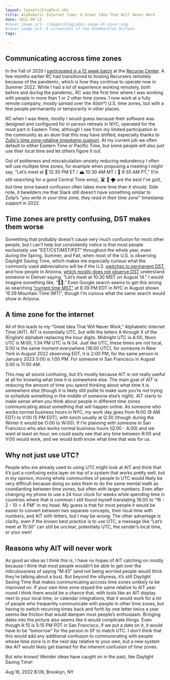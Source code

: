 ```yaml
---
layout: layouts/blogPost.hbs
title: Alphabetic Internet Time: A Great Idea That Will Never Work
date: 2022-08-13
#cover_image_url: /images/blog/gdoc-image-dl-cover.png
#cover_image_alt: A screenshot of the bookmarklet buttons
tags:

---
```


## Communicating accross time zones

In the Fall of 2020 I [participated in a 12 week batch](https://www.patrickweaver.net/blog/a-recurse-center-remote-batch/) at the [Recurse Center](https://recurse.com). A few months earlier RC had transitioned to hosting Recursers remotely because of the pandemic, which is how they continue to operate now in Summer 2022. While I had a lot of experience working remotely, both before and during the pandemic, RC was the first time where I was working with people in more than 1 or 2 other time zones. I now work at a fully remote company, mostly spread over the 4(ish*) U.S. time zones, but with a few people permanantly or temporarily in other places.

RC when I was there, mostly I would guess because their software was designed and configured for in person retreats in NYC, operated for the most part in Eastern Time, although I see from my limited participation in the community as an alum that this may have shifted, especially thanks to [Zulip's time zone-relative timestamp support](https://zulip.com/help/format-your-message-using-markdown#global-times). At my current job we often default to either Eastern Time or Pacific Time, but some people will also just use thier local time and let others figure it out.

Out of politeness and miscalculation-anxiety reducing redundency I often will use multiple time zones, for example when proposing a meeting I might say, “Let’s meet at 🗽 12:30 PM ET / 🏔 10:30 AM MT / 🌁 9:30 AM PT,” (I’m still searching for a good Central Time emoji, 🛣 🌽 🌪 are the best I've got), but time zone based confusion often takes more time than it should. Side note, it bewilders me that Slack still doesn’t have something similar to Zulip’s *“you write in your time zone, they read in their time zone”* timestamp support in 2022.

## Time zones are pretty confusing, DST makes them worse

Something that probably doesn’t cause very much confusion for most other people, but I can’t help but consistently notice is that most people exclusively use ”EST/CST/MST/PST” throughout the whole year, even during the Spring, Summer, and Fall, when most of the U.S. is observing Daylight Saving Time, which makes me especially curious what the commonly used abbreviations will be if the U.S. [switches to permanent DST](https://web.archive.org/web/20220315222718/https://www.nytimes.com/2022/03/15/us/politics/daylight-saving-time-senate.html), and how people in Arizona, [which mostly does not observe DST](https://en.wikipedia.org/wiki/Time_in_Arizona) understand someone in Denver saying, “Let’s meet at 10:30 MST on August 14.” I would imagine something like, ”😵‍💫.” Even Google search seems to get this wrong as searching [“current time MST”](https://google.com/search?q=current%20time%20MST) at 8:39 PM EDT in NYC in August shows ”6:39 Mountain Time (MT)”, though I'm curious what the same search would show in Arizona.

## A time zone for the internet

All of this leads to my “Great Idea That Will Never Work,” Alphabetic Internet Time (AIT). AIT is essentially UTC, but with the letters A through X of the (English) alphabet replacing the hour digits. Midnight UTC is A:00, Noon UTC is M:00, 1:34 PM UTC is N:34. Just like UTC, these times are not local, S:00 is the same moment everywhere (18:00 UTC), for someone in New York in August 2022 observing EDT, it is 2:00 PM, for the same person in January 2023 S:00 is 1:00 PM. For someone in San Francisco in August S:00 is 11:00 AM.

This may all sound confusing, but it’s mostly because AIT is not really useful at all for knowing what time it is somewhere else. The main goal of AIT is reducing the amount of time you spend thinking about what time it is somewhere else (though it is likely still polite to make sure you’re not trying to schedule something in the middle of someone else’s night). AIT starts to make sense when you think about people in different time zones communicating about something that will happen online. As someone who works normal business hours in NYC, my work day goes from N:00 (9 AM EDT) to V:00 (5 PM EDT), with lunch usually at Q:30 (though during the Winter it would be O:00 to W:00). If I’m planning with someone in San Francisco who also works normal business hours (Q:00 - A:00) and we want at least an hour, we could easily see that any time between R:00 and V:00 would work, and we would both know what time that was for us.

## Why not just use UTC?

People who are already used to using UTC might look at AIT and think that it’s just a confusing extra layer on top of a system that works pretty well, but in my opinion, moving whole communities of people to UTC would likely be very difficult because doing so asks them to do the same mental math as coordianting between time zones, but often with larger numbers. Even after changing my phone to use a 24 hour clock for weeks while spending time in countries where that is common I still found myself translating 16:00 to “16 - 2 - 10 = 4 PM” in my head. My guess is that for most people it would be easier to convert between two separate concepts, their local time with numbers, and AIT with letters, but I may be wrong. The other advantage is clarity, even if the known best practice is to use UTC, a message like “Let’s meet at 15:30” can still be unclear, potentially UTC, the sender’s local time, or your own!

## Reasons why AIT will never work

As good an idea as I think this is, I have no hopes of AIT catching on mostly because I think that most people wouldn’t be able to get over the ridiculousness of saying “M:45” (and not being worried people would think they’re talking about a bus). But beyond the sillyness, it’s still Daylight Saving Time that makes communicating accross time zones unlikely to be improved on. If your own time zone stayed the same relative to AIT year round I think there would be a chance that, with tools like an AIT display next to your local time, or calendar integrations, that it would work for a lot of people who frequently communicate with people in other time zones, but having to switch recurring times back and forth by one letter twice a year seems like friction that would dampen most people’s enthusiasm. Bringing dates into the picture also seems like it would complicate things. Even though A:15 is 5:15 PM PDT in San Francisco, if we put a date on it, it would have to be “tomorrow” for the person in SF to match UTC. I don’t think that this would add any additional confusion to communicating with people whose time zone is in the next day relative to your own, but a new system like AIT would likely get blamed for the inherent confusion of time zones.

But who knows! Weirder ideas have caught on in the past, like Daylight Saving Time!

Aug 16, 2022 B:09, Brooklyn, NY